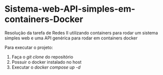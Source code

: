 # Sistema-web-API-simples-em-containers-Docker
Resolução da tarefa de Redes II utilizando containers para rodar um sistema simples web e uma API genérica para rodar em containers docker


Para executar o projeto:
1. Faça o *git clone* do repositório
2. Possuir o docker instalado no host
3. Executar o *docker compose up -d*
